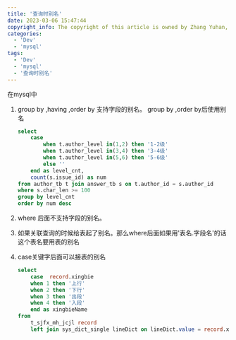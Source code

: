 ```yaml
---
title: '查询时别名'
date: 2023-03-06 15:47:44
copyright_info: The copyright of this article is owned by Zhang Yuhan, and it follows the CC BY-NC-SA 4.0 agreement. For reprinting, please attach the original source link and this statement
categories: 
  - 'Dev'
  - 'mysql'
tags: 
  - 'Dev'
  - 'mysql'
  - '查询时别名'
---
```

在mysql中

1.  group by ,having ,order by 支持字段的别名。
	group by ,order by后使用别名
	```sql
	select 
	    case 
	        when t.author_level in(1,2) then '1-2级'
	        when t.author_level in(3,4) then '3-4级'
	        when t.author_level in(5,6) then '5-6级'
	        else '' 
	    end as level_cnt,
	    count(s.issue_id) as num
	from author_tb t join answer_tb s on t.author_id = s.author_id 
	where s.char_len >= 100
	group by level_cnt
	order by num desc
	```
	    
2.  where 后面不支持字段的别名。
    
3.  如果关联查询的时候给表起了别名。那么where后面如果用'表名.字段名'的话这个表名要用表的别名

4. case关键字后面可以接表的别名
	```sql
	select
		case  record.xingbie    
	    when 1 then '上行'  
	    when 2 then '下行'  
	    when 3 then '出段'  
	    when 4 then '入段'  
	    end as xingbieName
	from  
	    t_sjfx_mh_jcjl record    
	    left join sys_dict_single lineDict on lineDict.value = record.xianbie
	```
	
